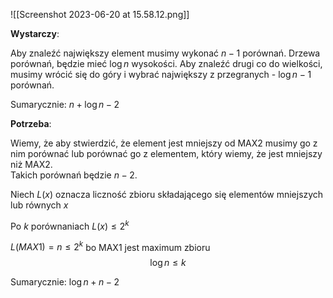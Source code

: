 ![[Screenshot 2023-06-20 at 15.58.12.png]]

**Wystarczy**:

Aby znaleźć największy element musimy wykonać $n-1$ porównań. Drzewa porównań, będzie mieć $\log n$ wysokości. Aby znaleźć drugi co do wielkości, musimy wrócić się do góry i wybrać największy z przegranych - $\log n - 1$ porównań.

Sumarycznie:
$n+\log n -2$

**Potrzeba**:

Wiemy, że aby stwierdzić, że element jest mniejszy od MAX2 musimy go z nim porównać lub porównać go z elementem, który wiemy, że jest mniejszy niż MAX2.  
Takich porównań będzie $n-2$.

Niech $L(x)$ oznacza liczność zbioru składającego się elementów mniejszych lub równych $x$

Po $k$ porównaniach $L(x)\le 2^k$

$L(MAX1) = n \le 2^k$ bo MAX1 jest maximum zbioru
$$
\log n \le k
$$

Sumarycznie:
$\log n + n - 2$
